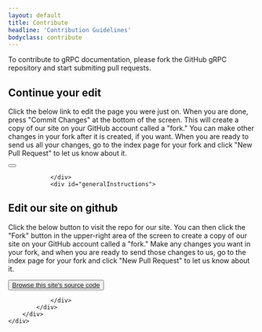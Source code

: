 ```yaml
---
layout: default
title: Contribute
headline: 'Contribution Guidelines'
bodyclass: contribute
---
```

<script language="JavaScript">
var forwarding=window.location.hash.replace("#","");
$( document ).ready(function() {
    if(forwarding) {
        console.log(forwarding)
        $("#generalInstructions").hide();
        $("#continueEdit").show();
        $("#continueEditButton").text("Edit " + forwarding);
        $("#continueEditButton").attr("href", "https://github.com/wildebeestdev/grpc.github.io/edit/gh-pages/" + forwarding)
    } else {
        $("#generalInstructions").show();
        $("#continueEdit").hide();
    }
});
</script>

<div class="container markdown">
    <div class="row">
        <div class="col-md-11 nofloat center-block">
            <div class="col-sm-12" >
                <p class="lead">To contribute to gRPC documentation, please fork the GitHub gRPC repository and start submiting pull requests.</p>
                <div id="continueEdit">
<div markdown="1">

## Continue your edit

Click the below link to edit the page you were just on. When you are done, press "Commit Changes" at the bottom of the screen. This will create a copy of our site on your GitHub account called a "fork." You can make other changes in your fork after it is created, if you want. When you are ready to send us all your changes, go to the index page for your fork and click "New Pull Request" to let us know about it.

</div>
                    <button class="btn inverse"><a id="continueEditButton"></a></button>

                </div>
                <div id="generalInstructions">
<div markdown="1">

## Edit our site on github

Click the below button to visit the repo for our site. You can then click the "Fork" button in the upper-right area of the screen to create a copy of our site on your GitHub account called a "fork." Make any changes you want in your fork, and when you are ready to send those changes to us, go to the index page for your fork and click "New Pull Request" to let us know about it.

</div>
                    <button class="btn inverse"><a href="https://github.com/wildebeestdev/grpc.github.io/">Browse this site's source code</a></button>

                </div>
            </div>
        </div>
    </div>
</div>